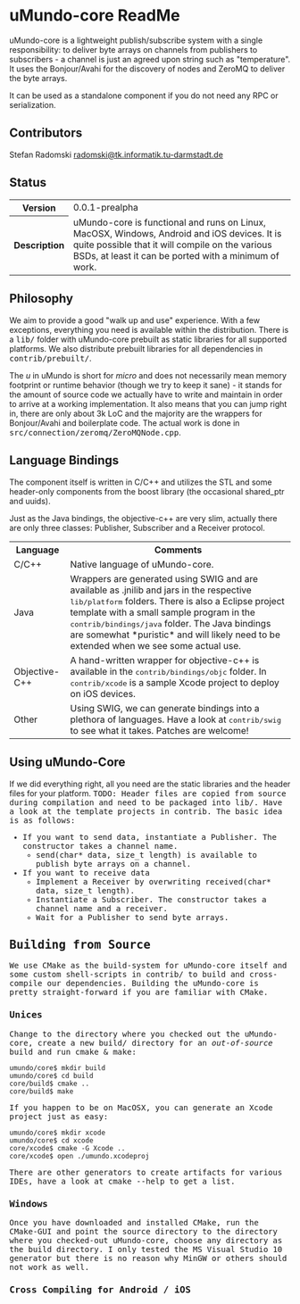 # uMundo-core ReadMe

uMundo-core is a lightweight publish/subscribe system with a single responsibility: to deliver
byte arrays on channels from publishers to subscribers - a channel is just an agreed upon string
such as "temperature". It uses the Bonjour/Avahi for the discovery of nodes and ZeroMQ to deliver 
the byte arrays.

It can be used as a standalone component if you do not need any RPC or serialization.

## Contributors

 Stefan Radomski <radomski@tk.informatik.tu-darmstadt.de>

## Status

<table>
    <tr>
        <th>Version</th>
	<td>0.0.1-prealpha</td>
    </tr>
    <tr>
        <th>Description</th>
	<td>uMundo-core is functional and runs on Linux, MacOSX, Windows, Android and iOS devices.
		It is quite possible that it will compile on the various BSDs, at least it can be ported 
		with a minimum of work.
    </tr>
</table>

## Philosophy

We aim to provide a good "walk up and use" experience. With a few exceptions, everything you need
is available within the distribution. There is a <tt>lib/</tt> folder with uMundo-core prebuilt as static
libraries for all supported platforms. We also distribute prebuilt libraries for all dependencies in 
<tt>contrib/prebuilt/</tt>.

The *u* in uMundo is short for *micro* and does not necessarily mean memory footprint or runtime 
behavior (though we try to keep it sane) - it stands for the amount of source code we actually have 
to write and maintain in order to arrive at a working implementation. It also means that you can
jump right in, there are only about 3k LoC and the majority are the wrappers for Bonjour/Avahi and 
boilerplate code. The actual work is done in <tt>src/connection/zeromq/ZeroMQNode.cpp</tt>.

## Language Bindings

The component itself is written in C/C++ and utilizes the STL and some header-only components
from the boost library (the occasional shared_ptr and uuids).

<table>
    <tr><th>Language</th><th>Comments</th></tr>
    <tr>
	<td>C/C++</td> 
	<td>Native language of uMundo-core.</td>
    </tr>
    <tr>
	<td>Java</td> 
	<td>Wrappers are generated using SWIG and are available as .jnilib and jars 
		in the respective <tt>lib/platform</tt> folders. There is also a Eclipse project
		template with a small sample program in the <tt>contrib/bindings/java</tt> folder.
		The Java bindings are somewhat *puristic* and will likely need to be extended when 
		we see some actual use.</td>
    </tr>
    <tr>
	<td>Objective-C++</td> 
	<td>A hand-written wrapper for objective-c++ is available in the <tt>contrib/bindings/objc</tt>
		folder. In <tt>contrib/xcode</tt> is a sample Xcode project to deploy on iOS devices.</td>
		Just as the Java bindings, the objective-c++ are very slim, actually there are only three
		classes: Publisher, Subscriber and a Receiver protocol.
    </tr>
    <tr>
	<td>Other</td> 
	<td>Using SWIG, we can generate bindings into a plethora of languages. Have a look at <tt>contrib/swig</tt>
		to see what it takes. Patches are welcome!</td>
    </tr>
</table>

## Using uMundo-Core

If we did everything right, all you need are the static libraries and the header files for your platform. <tt>TODO: Header 
files are copied from source during compilation and need to be packaged into lib/<tt>. Have a look at the template projects 
in contrib. The basic idea is as follows:

* If you want to send data, instantiate a Publisher. The constructor takes a channel name.
    * send(char* data, size_t length) is available to publish byte arrays on a channel.
* If you want to receive data
    * Implement a Receiver by overwriting received(char* data, size_t length).
    * Instantiate a Subscriber. The constructor takes a channel name and a receiver.
    * Wait for a Publisher to send byte arrays.

## Building from Source

We use CMake as the build-system for uMundo-core itself and some custom shell-scripts in <tt>contrib/</tt> to build 
and cross-compile our dependencies. Building the uMundo-core is pretty straight-forward if you are familiar with CMake.

### Unices

Change to the directory where you checked out the uMundo-core, create a new <tt>build/</tt> directory for an 
*out-of-source* build and run cmake & make:

    umundo/core$ mkdir build
    umundo/core$ cd build
    core/build$ cmake ..
    core/build$ make

If you happen to be on MacOSX, you can generate an Xcode project just as easy:

    umundo/core$ mkdir xcode
    umundo/core$ cd xcode
    core/xcode$ cmake -G Xcode ..
    core/xcode$ open ./umundo.xcodeproj

There are other generators to create artifacts for various IDEs, have a look at <tt>cmake --help</tt> to get a list.

### Windows

Once you have downloaded and installed CMake, run the CMake-GUI and point the source directory to the directory where
you checked-out uMundo-core, choose any directory as the build directory. I only tested the MS Visual Studio 10 generator
but there is no reason why MinGW or others should not work as well.

### Cross Compiling for Android / iOS

